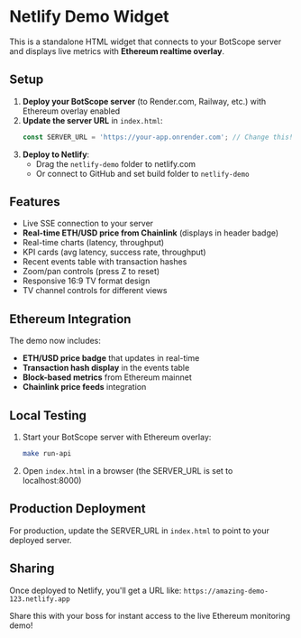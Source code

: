 # Netlify Demo Widget

This is a standalone HTML widget that connects to your BotScope server and displays live metrics with **Ethereum realtime overlay**.

## Setup

1. **Deploy your BotScope server** (to Render.com, Railway, etc.) with Ethereum overlay enabled
2. **Update the server URL** in `index.html`:
   ```javascript
   const SERVER_URL = 'https://your-app.onrender.com'; // Change this!
   ```
3. **Deploy to Netlify**:
   - Drag the `netlify-demo` folder to netlify.com
   - Or connect to GitHub and set build folder to `netlify-demo`

## Features

- Live SSE connection to your server
- **Real-time ETH/USD price from Chainlink** (displays in header badge)
- Real-time charts (latency, throughput)
- KPI cards (avg latency, success rate, throughput)
- Recent events table with transaction hashes
- Zoom/pan controls (press Z to reset)
- Responsive 16:9 TV format design
- TV channel controls for different views

## Ethereum Integration

The demo now includes:
- **ETH/USD price badge** that updates in real-time
- **Transaction hash display** in the events table
- **Block-based metrics** from Ethereum mainnet
- **Chainlink price feeds** integration

## Local Testing

1. Start your BotScope server with Ethereum overlay:
   ```bash
   make run-api
   ```

2. Open `index.html` in a browser (the SERVER_URL is set to localhost:8000)

## Production Deployment

For production, update the SERVER_URL in `index.html` to point to your deployed server.

## Sharing

Once deployed to Netlify, you'll get a URL like:
`https://amazing-demo-123.netlify.app`

Share this with your boss for instant access to the live Ethereum monitoring demo!
